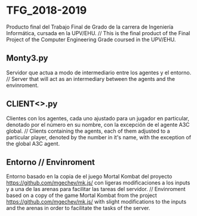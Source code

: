 # TFG_2018-2019
Producto final del Trabajo Final de Grado de la carrera de Ingeniería Informática, cursada en la UPV/EHU.
//
This is the final product of the Final Project of the Computer Engineering Grade coursed in the UPV/EHU.

## Monty3.py
Servidor que actua a modo de intermediario entre los agentes y el entorno.
//
Server that will act as an intermediary between the agents and the envinroment.

## CLIENT<>.py
Clientes con los agentes, cada uno ajustado para un jugador en particular, denotado por el número en su nombre, con la excepción de el agente A3C global.
//
Clients containing the agents, each of them adjusted to a particular player, denoted by the number in it's name, with the exception of the global A3C agent.

## Entorno // Envinroment
Entorno basado en la copia de el juego Mortal Kombat del proyecto https://github.com/mgechev/mk.js/ con ligeras modificaciones a los inputs y a una de las arenas para facilitar las tareas del servidor.
//
Envinroment based on a copy of the game Mortal Kombat from the project https://github.com/mgechev/mk.js/ with slight modifications to the inputs and the arenas in order to facilitate the tasks of the server.
